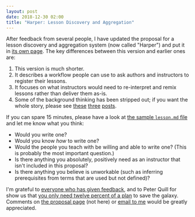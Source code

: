 ```yaml
---
layout: post
date: 2018-12-30 02:00
title: "Harper: Lesson Discovery and Aggregation"
---
```


After feedback from several people,
I have updated the proposal for a lesson discovery and aggregation system
(now called "Harper")
and put it in [its own page]({{site.github.url}}/harper/).
The key differences between this version and earlier ones are:

1.  This version is much shorter.
1.  It describes a workflow people can use to ask authors and instructors to register their lessons.
1.  It focuses on what instructors would need to re-interpret and remix lessons
    rather than deliver them as-is.
1.  Some of the background thinking has been stripped out;
    if you want the whole story,
    please see [these][twelve-percent] [three][thirteen-percent] [posts][fourteen-percent].

If you can spare 15 minutes,
please have a look at [the sample `lesson.md` file]({{site.github.url}}/harper/#s:proposal)
and let me know what you think:

-   Would you write one?
-   Would you know *how* to write one?
-   Would the people you teach with be willing and able to write one?
    (This is probably the most important question.)
-   Is there anything you absolutely, positively need as an instructor that isn't included in this proposal?
-   Is there anything you believe is unworkable (such as inferring prerequisites from terms that are used but not defined)?

I'm grateful to [everyone who has given feedback]({{site.github.url}}/harper/#s:acknowledgments),
and to Peter Quill for show us that
[you only need twelve percent of a plan][guardians-video] to save the galaxy.
Comments on [the proposal page]({{site.github.url}}/harper) (not here)
or [email to me](mailto:gvwilson@third-bit.com) would be greatly appreciated.

[guardians-video]: https://www.youtube.com/watch?v=XC8qrH3Zwog
[twelve-percent]: {{site.github.url}}/2018/12/12/twelve-percent.html
[thirteen-percent]: {{site.github.url}}/2018/12/17/thirteen-percent.html
[fourteen-percent]: {{site.github.url}}/2018/12/19/fourteen-percent.html
